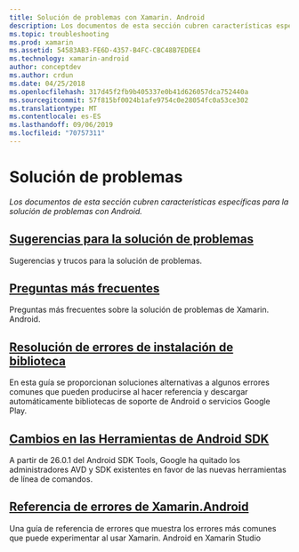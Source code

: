 ```yaml
---
title: Solución de problemas con Xamarin. Android
description: Los documentos de esta sección cubren características específicas para la solución de problemas con Android.
ms.topic: troubleshooting
ms.prod: xamarin
ms.assetid: 54583AB3-FE6D-4357-B4FC-CBC48B7EDEE4
ms.technology: xamarin-android
author: conceptdev
ms.author: crdun
ms.date: 04/25/2018
ms.openlocfilehash: 317d45f2fb9b405337e0b41d626057dca752440a
ms.sourcegitcommit: 57f815bf0024b1afe9754c0e28054fc0a53ce302
ms.translationtype: MT
ms.contentlocale: es-ES
ms.lasthandoff: 09/06/2019
ms.locfileid: "70757311"
---
```

# <a name="troubleshooting"></a>Solución de problemas

_Los documentos de esta sección cubren características específicas para la solución de problemas con Android._

## <a name="troubleshooting-tipsandroidtroubleshootingtroubleshootingmd"></a>[Sugerencias para la solución de problemas](~/android/troubleshooting/troubleshooting.md)

Sugerencias y trucos para la solución de problemas.

## <a name="frequently-asked-questionsquestionsindexmd"></a>[Preguntas más frecuentes](questions/index.md)

Preguntas más frecuentes sobre la solución de problemas de Xamarin. Android.

## <a name="resolving-library-installation-errorsandroidtroubleshootingresolving-library-installation-errorsmd"></a>[Resolución de errores de instalación de biblioteca](~/android/troubleshooting/resolving-library-installation-errors.md)

En esta guía se proporcionan soluciones alternativas a algunos errores comunes que pueden producirse al hacer referencia y descargar automáticamente bibliotecas de soporte de Android o servicios Google Play.

## <a name="changes-to-the-android-sdk-toolingandroidtroubleshootingsdk-cli-tooling-changesmd"></a>[Cambios en las Herramientas de Android SDK](~/android/troubleshooting/sdk-cli-tooling-changes.md)

A partir de 26.0.1 del Android SDK Tools, Google ha quitado los administradores AVD y SDK existentes en favor de las nuevas herramientas de línea de comandos.

## <a name="xamarinandroid-errors-referenceandroidtroubleshootingerrorsmd"></a>[Referencia de errores de Xamarin.Android](~/android/troubleshooting/errors.md)

Una guía de referencia de errores que muestra los errores más comunes que puede experimentar al usar Xamarin. Android en Xamarin Studio
